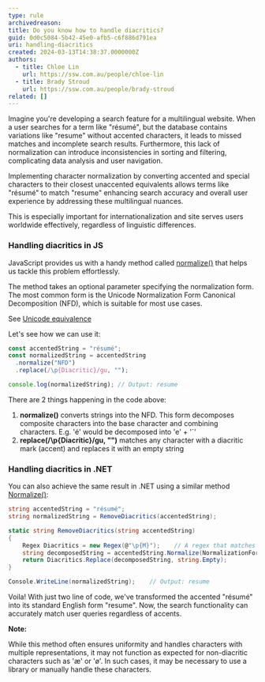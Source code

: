 ```yaml
---
type: rule
archivedreason:
title: Do you know how to handle diacritics?
guid: 0d0c5084-5b42-45e0-afb5-c6f886d791ea
uri: handling-diacritics
created: 2024-03-13T14:38:37.0000000Z
authors:
  - title: Chloe Lin
    url: https://ssw.com.au/people/chloe-lin
  - title: Brady Stroud
    url: https://ssw.com.au/people/brady-stroud
related: []
---
```


Imagine you're developing a search feature for a multilingual website. When a user searches for a term like "résumé", but the database contains variations like "resume" without accented characters, it leads to missed matches and incomplete search results. Furthermore, this lack of normalization can introduce inconsistencies in sorting and filtering, complicating data analysis and user navigation.

Implementing character normalization by converting accented and special characters to their closest unaccented equivalents allows terms like "résumé" to match "resume" enhancing search accuracy and overall user experience by addressing these multilingual nuances.

This is especially important for internationalization and site serves users worldwide effectively, regardless of linguistic differences.

<!--endintro-->

### Handling diacritics in JS

JavaScript provides us with a handy method called [normalize()](https://developer.mozilla.org/en-US/docs/Web/JavaScript/Reference/Global_Objects/String/normalize) that helps us tackle this problem effortlessly.

The method takes an optional parameter specifying the normalization form. The most common form is the Unicode Normalization Form Canonical Decomposition (NFD), which is suitable for most use cases.

See [Unicode equivalence](https://en.wikipedia.org/wiki/Unicode_equivalence)

Let's see how we can use it:

```js
const accentedString = "résumé";
const normalizedString = accentedString
  .normalize("NFD")
  .replace(/\p{Diacritic}/gu, "");

console.log(normalizedString); // Output: resume
```

There are 2 things happening in the code above:

1. **normalize()** converts strings into the NFD. This form decomposes composite characters into the base character and combining characters. E.g. 'é' would be decomposed into 'e' + '´'
2. **replace(/\p{Diacritic}/gu, "")** matches any character with a diacritic mark (accent) and replaces it with an empty string

### Handling diacritics in .NET

You can also achieve the same result in .NET using a similar method [Normalize()](https://learn.microsoft.com/en-us/dotnet/api/system.string.normalize?view=net-8.0#system-string-normalize(system-text-normalizationform)):

```csharp
string accentedString = "résumé";
string normalizedString = RemoveDiacritics(accentedString);

static string RemoveDiacritics(string accentedString)
{
    Regex Diacritics = new Regex(@"\p{M}");    // A regex that matches any diacritic.
    string decomposedString = accentedString.Normalize(NormalizationForm.FormD);   // Equivalent to NFD
    return Diacritics.Replace(decomposedString, string.Empty);
}

Console.WriteLine(normalizedString);    // Output: resume
```

Voila! With just two line of code, we've transformed the accented "résumé" into its standard English form "resume". Now, the search functionality can accurately match user queries regardless of accents.

**Note:**

While this method often ensures uniformity and handles characters with multiple representations, it may not function as expected for non-diacritic characters such as 'æ' or 'ø'. In such cases, it may be necessary to use a library or manually handle these characters.
